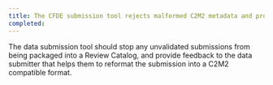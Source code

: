 ```yaml
---
title: The CFDE submission tool rejects malformed C2M2 metadata and provides comprehensible/actionable diagnostics
completed:
---
```


The data submission tool should stop any unvalidated submissions from being packaged into a Review Catalog, and provide feedback to the data submitter that helps them to reformat the submission into a C2M2 compatible format.
